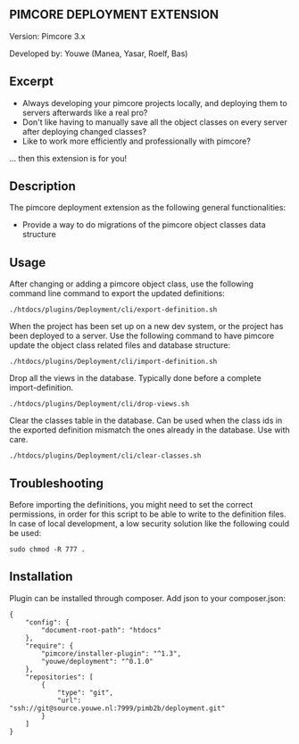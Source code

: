 PIMCORE DEPLOYMENT EXTENSION
----------------------------

Version: Pimcore 3.x

Developed by: Youwe (Manea, Yasar, Roelf, Bas)

Excerpt
-------

* Always developing your pimcore projects locally, and deploying them to servers afterwards like a real pro?
* Don't like having to manually save all the object classes on every server after deploying changed classes?
* Like to work more efficiently and professionally with pimcore?

... then this extension is for you!

Description
-----------

The pimcore deployment extension as the following general functionalities:

* Provide a way to do migrations of the pimcore object classes data structure

Usage
-----

After changing or adding a pimcore object class, use the following command line command to export the updated
definitions:

    ./htdocs/plugins/Deployment/cli/export-definition.sh

When the project has been set up on a new dev system, or the project has been deployed to a server. Use the following
command to have pimcore update the object class related files and database structure:

    ./htdocs/plugins/Deployment/cli/import-definition.sh
    
Drop all the views in the database. Typically done before a complete import-definition.
    
    ./htdocs/plugins/Deployment/cli/drop-views.sh

Clear the classes table in the database. Can be used when the class ids in the exported definition
mismatch the ones already in the database. Use with care.
    
    ./htdocs/plugins/Deployment/cli/clear-classes.sh




Troubleshooting
---------------

Before importing the definitions, you might need to set the correct permissions, in order for this script to be able to
write to the definition files. In case of local development, a low security solution like the following could be used:

    sudo chmod -R 777 .

Installation
------------

Plugin can be installed through composer. Add json to your composer.json:

    {
        "config": {
            "document-root-path": "htdocs"
        },
        "require": {
            "pimcore/installer-plugin": "^1.3",
            "youwe/deployment": "^0.1.0"
        },
        "repositories": [
            {
                "type": "git",
                "url": "ssh://git@source.youwe.nl:7999/pimb2b/deployment.git"
            }
        ]
    }




